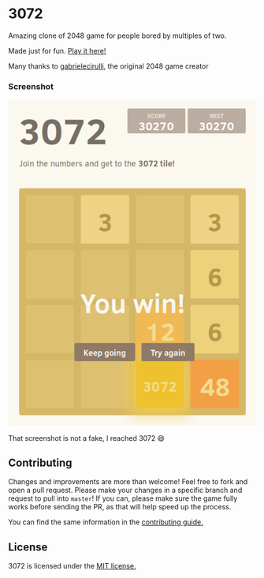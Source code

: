 # 3072
Amazing clone of 2048 game for people bored by multiples of two.

Made just for fun. [Play it here!](http://loclamor.github.io/3072/)

Many thanks to [gabrielecirulli](https://github.com/gabrielecirulli), the original 2048 game creator

### Screenshot

<p align="center">
  <img src="https://github.com/loclamor/3072/blob/master/style/didit3072.png?raw=true" alt="Screenshot"/>
</p>

That screenshot is not a fake, I reached 3072 :smile:

## Contributing
Changes and improvements are more than welcome! Feel free to fork and open a pull request. Please make your changes in a specific branch and request to pull into `master`! If you can, please make sure the game fully works before sending the PR, as that will help speed up the process.

You can find the same information in the [contributing guide.](https://github.com/loclamor/3072/blob/master/CONTRIBUTING.md)

## License
3072 is licensed under the [MIT license.](https://github.com/loclamor/3072/blob/master/LICENSE.txt)